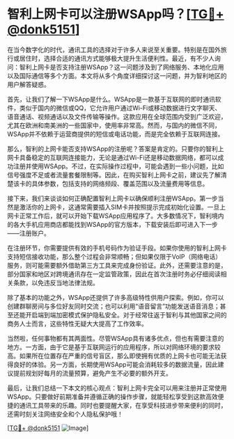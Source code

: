 # 智利上网卡可以注册WSApp吗？[[TG💪+ @donk5151](https://t.me/s/donk5151)]

在当今数字化的时代，通讯工具的选择对于许多人来说至关重要。特别是在国外旅行或居住时，选择合适的通讯方式能够极大提升生活便利性。最近，有不少人询问：智利上网卡是否支持注册WSApp？这一问题涉及到了网络服务、本地化应用以及国际通信等多个方面。本文将从多个角度详细探讨这一问题，并为智利地区的用户解答疑惑。

首先，让我们了解一下WSApp是什么。WSApp是一款基于互联网的即时通讯软件，类似于国内的微信或QQ，它允许用户通过Wi-Fi或移动数据进行文字聊天、语音通话、视频通话以及文件传输等操作。这款应用在全球范围内受到广泛欢迎，尤其在欧洲和南美洲的一些国家中，使用率非常高。然而，与国内的微信不同，WSApp并不依赖于运营商提供的短信或电话功能，而是完全依赖于互联网连接。

那么，智利的上网卡能否支持WSApp的注册呢？答案是肯定的。只要你的智利上网卡具备稳定的互联网连接能力，无论是通过Wi-Fi还是移动数据网络，都可以成功注册并使用WSApp。不过，在实际操作过程中，可能会遇到一些小问题，比如信号强度不足或者流量套餐限制等。因此，在购买智利上网卡之前，建议先了解清楚该卡的具体参数，包括支持的网络频段、覆盖范围以及流量费用等信息。

接下来，我们来谈谈如何正确配置智利上网卡以确保顺利注册WSApp。第一步当然是激活你的上网卡，这通常需要插入SIM卡并按照提示完成初始化设置。一旦上网卡正常工作后，就可以开始下载WSApp应用程序了。大多数情况下，智利境内的各大手机应用商店都能找到WSApp的官方版本，下载安装后即可进入下一步——注册账户。

在注册环节，你需要提供有效的手机号码作为验证手段。如果你使用的智利上网卡支持短信接收功能，那么整个过程会非常顺畅；但如果仅限于VoIP（网络电话）服务，则可能需要额外借助第三方工具来完成身份验证。此外，还需要注意的是，部分国家和地区对跨境通讯存在一定监管政策，因此在首次注册时务必仔细阅读相关条款，以免违反当地法律法规。

除了基本的功能之外，WSApp还提供了许多高级特性供用户探索。例如，你可以创建群聊房间与多位好友同时交流；也可以利用“语音留言”功能发送语音消息；甚至还能开启端到端加密模式保护隐私安全。对于经常往返于智利与其他国家之间的商务人士而言，这些特性无疑大大提高了工作效率。

当然啦，任何事物都有其两面性。尽管WSApp具有诸多优点，但也有需要注意的地方。一方面，由于它是基于互联网运行的应用程序，所以对网络环境的要求较高。如果所在位置存在严重的信号盲区，那么即使拥有优质的上网卡也可能无法获得良好的体验。另一方面，长期使用WSApp可能会消耗较多的数据流量，因此建议提前规划好每月的流量预算，避免产生不必要的额外开支。

最后，让我们总结一下本文的核心观点：智利上网卡完全可以用来注册并正常使用WSApp。只要做好前期准备并遵循正确的操作步骤，就能轻松享受到这款高效便捷的通讯工具带来的乐趣。同时也要提醒大家，在享受科技进步带来便利的同时，还需时刻关注网络安全和个人隐私保护哦！

[[TG💪+ @donk5151](https://t.me/s/donk5151) ![Image](https://i.postimg.cc/rwNCRYN7/Snipaste-2025-04-30-17-27-05.png)]